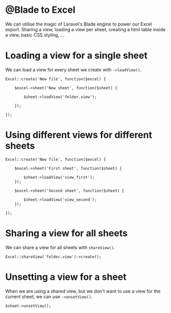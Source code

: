 # @Blade to Excel

We can utilise the magic of Laravel's Blade engine to power our Excel export. Sharing a view, loading a view per sheet, creating a html table inside a view, basic CSS styling, ...

# Loading a view for a single sheet

We can load a view for every sheet we create with `->loadView()`.

    Excel::create('New file', function($excel) {

        $excel->sheet('New sheet', function($sheet) {

            $sheet->loadView('folder.view');

        });

    });

# Using different views for different sheets

    Excel::create('New file', function($excel) {

        $excel->sheet('First sheet', function($sheet) {

            $sheet->loadView('view_first');
        });

        $excel->sheet('Second sheet', function($sheet) {

            $sheet->loadView('view_second');
        });

    });

# Sharing a view for all sheets

We can share a view for all sheets with `shareView()`.

    Excel::shareView('folder.view')->create();

# Unsetting a view for a sheet

When we are using a shared view, but we don't want to use a view for the current sheet, we can use `->unsetView()`.

    $sheet->unsetView();